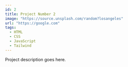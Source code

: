 ```yaml
---
id: 2
title: Project Number 2
image: "https://source.unsplash.com/random?losangeles"
url: "https://google.com"
tags:
  - HTML
  - CSS
  - JavaScript
  - Tailwind
---
```


Project description goes here.
